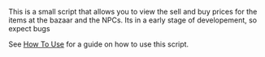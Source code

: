 This is a small script that allows you to view the sell and buy prices for the items at the bazaar and the NPCs.
Its in a early stage of developement, so expect bugs

See [How To Use](HowToUse.md) for a guide on how to use this script.